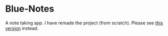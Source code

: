 # Blue-Notes
A note taking app. I have remade the project (from scratch). Please see [this version](https://github.com/mnl-laterite/Pithy-Notes) instead. 
